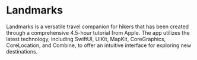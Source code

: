 # Landmarks
Landmarks is a versatile travel companion for hikers that has been created through a comprehensive 4.5-hour tutorial from Apple. The app utilizes the latest technology, including SwiftUI, UIKit, MapKit, CoreGraphics, CoreLocation, and Combine, to offer an intuitive interface for exploring new destinations.
